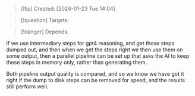 
>[!tip] Created: [2024-01-23 Tue 14:04]

>[!question] Targets: 

>[!danger] Depends: 

If we use intermediary steps for gpt4 reasoning, and get those steps dumped out, and then when we get the steps right we then use them on some output, then a parallel pipeline can be set up that asks the AI to keep these steps in memory only, rather than generating them.

Both pipeline output quality is compared, and so we know we have got it right if the dump to disk steps can be removed for speed, and the results still perform well.